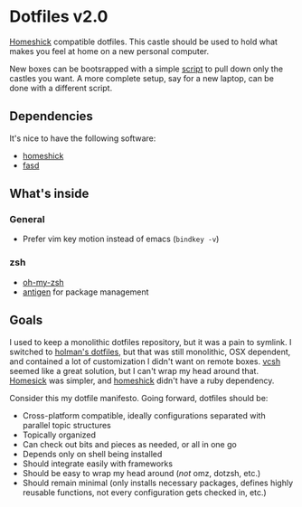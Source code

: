 Dotfiles v2.0
=============
[Homeshick](https://github.com/andsens/homeshick) compatible dotfiles. This
castle should be used to hold what makes you feel at home on a new personal
computer. 

New boxes can be bootsrapped with a simple
[script](https://gist.github.com/andsens/2913223) to pull down only the castles
you want. A more complete setup, say for a new laptop, can be done with a
different script.

## Dependencies
It's nice to have the following software:

  - [homeshick](https://github.com/andsens/homeshick)
  - [fasd](https://github.com/clvv/fasd)

## What's inside
### General
  - Prefer vim key motion instead of emacs (`bindkey -v`)

### zsh
  - [oh-my-zsh](https://github.com/robbyrussell/oh-my-zsh)
  - [antigen](https://github.com/zsh-users/antigen) for package management

## Goals
I used to keep a monolithic dotfiles repository, but it was a pain to symlink. I
switched to [holman's dotfiles](https://github.com/holman/dotfiles), but that
was still monolithic, OSX dependent, and contained a lot of customization I
didn't want on remote boxes. [vcsh](http://finance.yahoo.com/q?s=vcsh) seemed
like a great solution, but I can't wrap my head around that.
[Homesick](https://github.com/technicalpickles/homesick) was simpler, and
[homeshick](https://github.com/andsens/homeshick) didn't have a ruby dependency.

Consider this my dotfile manifesto. Going forward, dotfiles should be:

  - Cross-platform compatible, ideally configurations separated with parallel
    topic structures
  - Topically organized
  - Can check out bits and pieces as needed, or all in one go
  - Depends only on shell being installed
  - Should integrate easily with frameworks
  - Should be easy to wrap my head around (*not* omz, dotzsh, etc.)
  - Should remain minimal (only installs necessary packages, defines highly
    reusable functions, not every configuration gets checked in, etc.)
